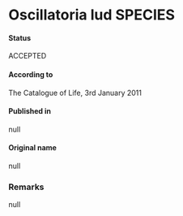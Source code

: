 Oscillatoria lud SPECIES
=======

#### Status
ACCEPTED

#### According to
The Catalogue of Life, 3rd January 2011

#### Published in
null

#### Original name
null

### Remarks
null